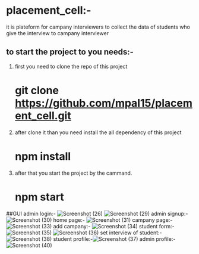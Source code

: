 # placement_cell:-
it is plateform for campany interviewers to collect the data of students who give the interview to campany interviewer
## to start the project to you needs:-
1. first you need to clone the repo of this project
     # git clone https://github.com/mpal15/placement_cell.git
2. after clone it than you need install the all dependency of this project
    # npm install
3. after that you start the project by the cammand.
      # npm start    
##GUI
admin login:-
![Screenshot (26)](https://github.com/mpal15/placement_cell/assets/62149463/8087f40b-084c-4931-9950-fc5ad331c6e2)
![Screenshot (29)](https://github.com/mpal15/placement_cell/assets/62149463/c27dc509-aa20-40e0-a1fd-2e4ba3ffeeca)
admin signup:-
![Screenshot (30)](https://github.com/mpal15/placement_cell/assets/62149463/70f8f728-4fb9-448d-8f55-8b7c29fb27c9)
home page:-
![Screenshot (31)](https://github.com/mpal15/placement_cell/assets/62149463/80d7c75f-bc31-4254-9261-9dcc41a8e4fc)
 campany page:-
 ![Screenshot (33)](https://github.com/mpal15/placement_cell/assets/62149463/eaa5878d-f478-495e-abab-b565892c38a8)
add campany:-
![Screenshot (34)](https://github.com/mpal15/placement_cell/assets/62149463/819d29ed-c0f9-4228-b59e-7078598bc15c)
student form:-
![Screenshot (35)](https://github.com/mpal15/placement_cell/assets/62149463/c6c4960e-c5a3-4d22-b6fe-7bd6b222ed46)
![Screenshot (36)](https://github.com/mpal15/placement_cell/assets/62149463/fe49e6e1-34d3-437e-b824-5aafdf39bffc)
set interview of student:-![Screenshot (38)](https://github.com/mpal15/placement_cell/assets/62149463/65a7cf63-2712-44d0-a99a-6ddc107751d3)
student profile:-![Screenshot (37)](https://github.com/mpal15/placement_cell/assets/62149463/59f273ba-e83d-49d0-84c8-9b5d94ee2395)
admin profile:-![Screenshot (40)](https://github.com/mpal15/placement_cell/assets/62149463/160798bd-ae23-44d8-a50f-10e6f95b0c76)

